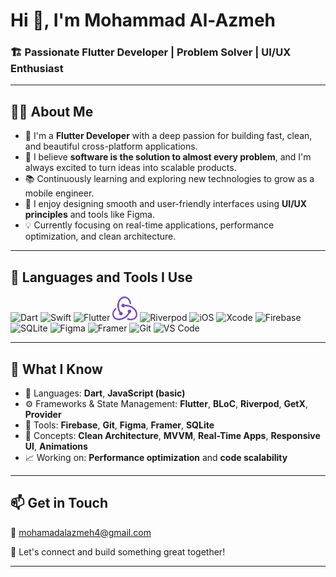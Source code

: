 <h1 align="left">Hi 👋, I'm Mohammad Al-Azmeh</h1>
<h3 align="left">🏗️ Passionate Flutter Developer | Problem Solver | UI/UX Enthusiast</h3>

---

## 👨‍💻 About Me

- 🚀 I'm a **Flutter Developer** with a deep passion for building fast, clean, and beautiful cross-platform applications.
- 🧠 I believe **software is the solution to almost every problem**, and I'm always excited to turn ideas into scalable products.
- 📚 Continuously learning and exploring new technologies to grow as a mobile engineer.
- 🎨 I enjoy designing smooth and user-friendly interfaces using **UI/UX principles** and tools like Figma.
- 💡 Currently focusing on real-time applications, performance optimization, and clean architecture.

---

## 🧰 Languages and Tools I Use

<p align="left">
  <!-- Languages -->
  <img src="https://cdn.jsdelivr.net/gh/devicons/devicon/icons/dart/dart-original.svg" alt="Dart" width="40" height="40"/>
  <img src="https://cdn.jsdelivr.net/gh/devicons/devicon/icons/swift/swift-original.svg" alt="Swift" width="40" height="40"/>

  <!-- Frameworks -->
  <img src="https://cdn.jsdelivr.net/gh/devicons/devicon/icons/flutter/flutter-original.svg" alt="Flutter" width="40" height="40"/>
  
  <!-- State Management -->
  <img src="https://raw.githubusercontent.com/devicons/devicon/master/icons/redux/redux-original.svg" alt="BLoC (Redux-like)" width="40" height="40"/>
  <img src="https://avatars.githubusercontent.com/u/51670941?s=200&v=4" alt="Riverpod" width="40" height="40"/>

  <!-- iOS & Tools -->
  <img src="https://cdn.jsdelivr.net/gh/devicons/devicon/icons/apple/apple-original.svg" alt="iOS" width="40" height="40"/>
  <img src="https://cdn.jsdelivr.net/gh/devicons/devicon/icons/xcode/xcode-original.svg" alt="Xcode" width="40" height="40"/>

  <!-- Firebase & Backend -->
  <img src="https://www.vectorlogo.zone/logos/firebase/firebase-icon.svg" alt="Firebase" width="40" height="40"/>
  <img src="https://cdn.jsdelivr.net/gh/devicons/devicon/icons/sqlite/sqlite-original.svg" alt="SQLite" width="40" height="40"/>

  <!-- UI Design -->
  <img src="https://www.vectorlogo.zone/logos/figma/figma-icon.svg" alt="Figma" width="40" height="40"/>
  <img src="https://cdn.jsdelivr.net/gh/devicons/devicon/icons/framer/framer-original.svg" alt="Framer" width="40" height="40"/>

  <!-- Development Tools -->
  <img src="https://cdn.jsdelivr.net/gh/devicons/devicon/icons/git/git-original.svg" alt="Git" width="40" height="40"/>
  <img src="https://cdn.jsdelivr.net/gh/devicons/devicon/icons/vscode/vscode-original.svg" alt="VS Code" width="40" height="40"/>
</p>

---

## 🧠 What I Know

- 💬 Languages: **Dart**, **JavaScript (basic)**
- ⚙️ Frameworks & State Management: **Flutter**, **BLoC**, **Riverpod**, **GetX**, **Provider**
- 🔧 Tools: **Firebase**, **Git**, **Figma**, **Framer**, **SQLite**
- 🧱 Concepts: **Clean Architecture**, **MVVM**, **Real-Time Apps**, **Responsive UI**, **Animations**
- 📈 Working on: **Performance optimization** and **code scalability**

---

## 📫 Get in Touch

📧 [mohamadalazmeh4@gmail.com](mailto:mohamadalazmeh4@gmail.com)

🔗 Let's connect and build something great together!

---
